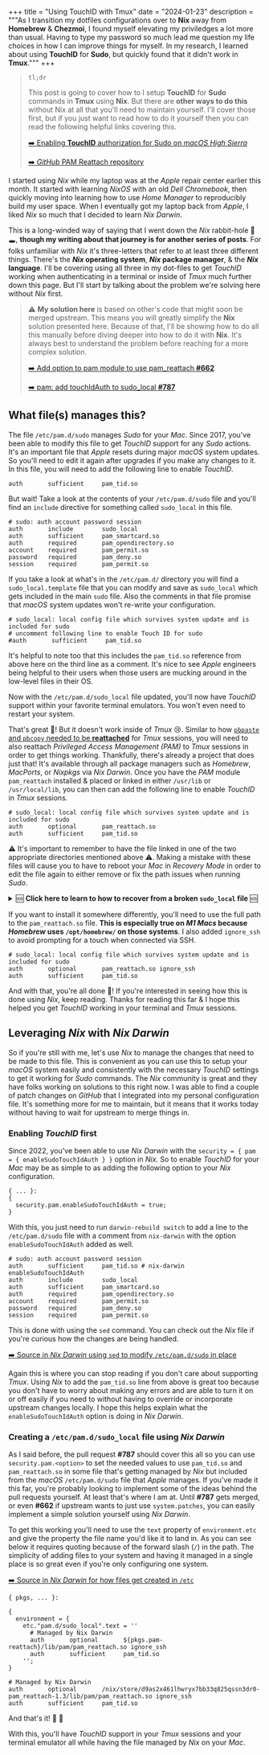 +++
title = "Using TouchID with Tmux"
date = "2024-01-23"
description = """As I transition my dotfiles configurations over to **Nix** away
from **Homebrew** & **Chezmoi**, I found myself elevating my priviledges a lot
more than usual. Having to type my password so much lead me question my life
choices in how I can improve things for myself. In my research, I learned about
using **TouchID** for **Sudo**, but quickly found that it didn't work in
**Tmux**."""
+++

> `tl;dr`
> 
> This post is going to cover how to I setup **TouchID** for **Sudo** commands
> in **Tmux** using **Nix**. But there are **other ways to do this** without Nix
> at all that you'll need to maintain yourself. I'll cover those first, but if you
> just want to read how to do it yourself then you can read the following
> helpful links covering this.
> 
> [➡️ Enabling **TouchID** authorization for Sudo on *macOS High Sierra*][derflounder]
>
> [➡️ *GitHub* PAM Reattach repository][pam_reattach]

[derflounder]: https://derflounder.wordpress.com/2017/11/17/enabling-touch-id-authorization-for-sudo-on-macos-high-sierra/
[pam_reattach]: https://github.com/fabianishere/pam_reattach

I started using *Nix* while my laptop was at the *Apple* repair center earlier
this month. It started with learning *NixOS* with an old *Dell Chromebook*, then
quickly moving into learning how to use *Home Manager* to reproducibly build my
user space. When I eventually got my laptop back from *Apple*, I liked *Nix* so
much that I decided to learn *Nix Darwin*. 

This is a long-winded way of saying that I went down the *Nix* rabbit-hole 🐰🕳️,
**though my writing about that journey is for another series of posts**. For
folks unfamiliar with *Nix* it's three-letters that refer to at least three
different things. There's the ***Nix* operating system**, ***Nix* package
manager**, & the ***Nix* language**. I'll be covering using all three in my
dot-files to get *TouchID* working when authenticating in a terminal or inside
of *Tmux* much further down this page. But I'll start by talking about the
problem we're solving here without *Nix* first.

> ⚠️ **My solution here** is based on other's code that might soon be merged
> upstream. This means you will greatly simplify the **Nix** solution presented
> here. Because of that, I'll be showing how to do all this manually before diving
> deeper into how to do it with **Nix**. It's always best to understand the
> problem before reaching for a more complex solution.
>
> [➡️ Add option to pam module to use pam_reattach **#662**](https://github.com/LnL7/nix-darwin/pull/662)
>
> [➡️ pam: add touchIdAuth to sudo_local **#787**](https://github.com/LnL7/nix-darwin/pull/787)

## What file(s) manages this?

The file `/etc/pam.d/sudo` manages *Sudo* for your *Mac*. Since 2017, you've
been able to modify this file to get *TouchID* support for any *Sudo* actions.
It's an important file that *Apple* resets during major *macOS* system updates.
So you'll need to edit it again after upgrades if you make any changes to it. In
this file, you will need to add the following line to enable *TouchID*.

```ini{title="All you need to enable *TouchID*" verbatim=false}
auth       sufficient     pam_tid.so
```

But wait! Take a look at the contents of your `/etc/pam.d/sudo` file and you'll
find an `include` directive for something called `sudo_local` in this file.

```ini{title="/etc/pam.d/sudo"}
# sudo: auth account password session
auth       include        sudo_local 
auth       sufficient     pam_smartcard.so
auth       required       pam_opendirectory.so
account    required       pam_permit.so
password   required       pam_deny.so
session    required       pam_permit.so
```

If you take a look at what's in the `/etc/pam.d/` directory you will find a
`sudo_local.template` file that you can modify and save as `sudo_local` which
gets included in the main `sudo` file. Also the comments in that file promise
that *macOS* system updates won't re-write your configuration.

```ini{title="/etc/pam.d/sudo_local.template"}
# sudo_local: local config file which survives system update and is included for sudo
# uncomment following line to enable Touch ID for sudo
#auth       sufficient     pam_tid.so
```

It's helpful to note too that this includes the `pam_tid.so` reference from
above here on the third line as a comment. It's nice to see *Apple* engineers
being helpful to their users when those users are mucking around in the
low-level files in their OS.

Now with the `/etc/pam.d/sudo_local` file updated, you'll now have *TouchID*
support within your favorite terminal emulators. You won't even need to restart
your system. 

That's great 🎉! But it doesn't work inside of *Tmux* 😢. Similar to how
[`pbpaste` and `pbcopy` needed to be **reattached**][reattach-to-user-namespace]
for *Tmux* sessions, you will need to also reattach *Privileged Access
Management (PAM)* to *Tmux* sessions in order to get things working. Thankfully,
there's already a project that does just that! It's available through all
package managers such as *Homebrew*, *MacPorts*, or *Nixpkgs* via *Nix Darwin*.
Once you have the *PAM* module `pam_reattach` installed & placed or linked in
either `/usr/lib` or `/usr/local/lib`, you can then can add the
following line to enable *TouchID* in *Tmux* sessions.

[reattach-to-user-namespace]: https://github.com/ChrisJohnsen/tmux-MacOSX-pasteboard

```ini{title="/etc/pam.d/sudo_local"}
# sudo_local: local config file which survives system update and is included for sudo
auth       optional       pam_reattach.so
auth       sufficient     pam_tid.so
```

⚠️ It's important to remember to have the file linked in one of the two appropriate
directories mentioned above ⚠️. Making a mistake with these files will cause you
to have to reboot your *Mac* in *Recovery Mode* in order to edit the file again
to either remove or fix the path issues when running *Sudo*.

<details>

<summary>🆘 <strong> Click here to learn to how to recover from a broken
<code>sudo_local</code> file</strong> 🆘</summary>

### Recovering from errors in your `/etc/pam.d/sudo_local` file

Don't panic 👽! Mistakes happen and that's totally okay. Errors in your
`sudo_local` file can cause your *Mac* to not allow you to run *Sudo* commands
which means you're effectively locked-out of editing those files in `/etc/pam.d`
since you can no longer run *Sudo*. This may happen if the path to
`pam_reattach.so` is not where *macOS* expects it to be and can't find it. You
can easily solve your issue by putting your *Mac* into recovery mode.

Here's the steps you'll need to take to fix *Sudo* and remove your broken
`sudo_local` file.

1. Shutdown your *Mac*
1. Hold the power button while booting up to get the `loading startup options`
   message.
1. Click on options
1. Select Macintosh HD
1. Enter your administrator password
1. Open Terminal.app
1. Change directories into `/Volumes/Data/private/etc/pam.d`
1. Remove the `sudo_local` file using `rm` or rename it using `mv`.
1. Reboot

[➡️ For more information from *Apple* support, click
here](https://support.apple.com/guide/mac-help/intro-to-macos-recovery-mchl46d531d6/mac)

And with those steps you will be able to revert the broken `sudo_local` file and
make updates to it to fix it.

</details>

If you want to install it somewhere differently, you'll need to use the full
path to the `pam_reattach.so` file. **This is especially true on *M1 Macs*
because *Homebrew* uses `/opt/homebrew/` on those systems**. I also added
`ignore_ssh` to avoid prompting for a touch when connected via SSH.

```ini{title="/etc/pam.d/sudo_local"}
# sudo_local: local config file which survives system update and is included for sudo
auth       optional       pam_reattach.so ignore_ssh
auth       sufficient     pam_tid.so
```

And with that, you're all done 🎊! If you're interested in seeing how this is done
using *Nix*, keep reading. Thanks for reading this far & I hope this helped you
get *TouchID* working in your terminal and *Tmux* sessions.

## Leveraging *Nix* with *Nix Darwin*

So if you're still with me, let's use *Nix* to manage the changes that need to
be made to this file. This is convenient as you can use this to setup your
*macOS* system easily and consistently with the necessary *TouchID* settings to
get it working for *Sudo* commands. The *Nix* community is great and they have
folks working on solutions to this right now. I was able to find a couple of
patch changes on *GitHub* that I integrated into my personal configuration file.
It's something more for me to maintain, but it means that it works today without
having to wait for upstream to merge things in.

### Enabling *TouchID* first

Since 2022, you've been able to use *Nix Darwin* with the `security = { pam = {
enableSudoTouchIdAuth } }` option in *Nix*. So to enable *TouchID* for your
*Mac* may be as simple to as adding the following option to your *Nix*
configuration.

```nix{title="A *Nix* expression" verbatim=false}
{ ... }:
{
  security.pam.enableSudoTouchIdAuth = true;
}
```

With this, you just need to run `darwin-rebuild switch` to add a line to the
`/etc/pam.d/sudo` file with a comment from `nix-darwin` with the option
`enableSudoTouchIdAuth` added as well.

```ini{title="/etc/pam.d/sudo"}
# sudo: auth account password session
auth       sufficient     pam_tid.so # nix-darwin enableSudoTouchIdAuth
auth       include        sudo_local 
auth       sufficient     pam_smartcard.so
auth       required       pam_opendirectory.so
account    required       pam_permit.so
password   required       pam_deny.so
session    required       pam_permit.so
```

This is done with using the `sed` command. You can check out the *Nix* file if
you're curious how the changes are being handled.

[➡️ Source in *Nix Darwin* using `sed` to modify `/etc/pam.d/sudo` in
place][gh-pam.nix-using-sed]

[gh-pam.nix-using-sed]: https://github.com/LnL7/nix-darwin/blob/1e706ef323de76236eb183d7784f3bd57255ec0b/modules/security/pam.nix#L18-L37

Again this is where you can stop reading if you don't care about supporting
*Tmux*. Using *Nix* to add the `pam_tid.so` line from above is great too because
you don't have to worry about making any errors and are able to turn it on or
off easily if you need to without having to override or incorporate upstream
changes locally. I hope this helps explain what the `enableSudoTouchIdAuth`
option is doing in *Nix Darwin*.

### Creating a `/etc/pam.d/sudo_local` file using *Nix Darwin*

As I said before, the pull request **#787** should cover this all so you can use
`security.pam.<option>` to set the needed values to use `pam_tid.so` and
`pam_reattach.so` in some file that's getting managed by *Nix* but included from
the *macOS* `/etc/pam.d/sudo` file that *Apple* manages. If you've made it this
far, you're probably looking to implement some of the ideas behind the pull
requests yourself. At least that's where I am at. Until **#787** gets merged, or
even **#662** if upstream wants to just use `system.patches`, you can easily
implement a simple solution yourself using *Nix Darwin*.

To get this working you'll need to use the `text` property of `environment.etc`
and give the property the file name you'd like it to land in. As you can see
below it requires quoting because of the forward slash (`/`) in the path. The
simplicity of adding files to your system and having it managed in a single
place is so great even if you're only configuring one system.

[➡️ Source in *Nix Darwin* for how files get created in `/etc`][gh-system-etc]

[gh-system-etc]: https://github.com/LnL7/nix-darwin/blob/1e706ef323de76236eb183d7784f3bd57255ec0b/modules/system/etc.nix

```nix{title="A Nix expression in your config" verbatim=false}
{ pkgs, ... }:

{
  environment = {
    etc."pam.d/sudo_local".text = ''
      # Managed by Nix Darwin
      auth       optional       ${pkgs.pam-reattach}/lib/pam/pam_reattach.so ignore_ssh
      auth       sufficient     pam_tid.so
    '';
}
```

```ini{title="/etc/pam.d/sudo_local"}
# Managed by Nix Darwin
auth       optional       /nix/store/d9as2x461lhwryx7bb33q825qssn3dr0-pam_reattach-1.3/lib/pam/pam_reattach.so ignore_ssh
auth       sufficient     pam_tid.so
```

And that's it! 🎉 🎊

With this, you'll have *TouchID* support in your *Tmux* sessions and your
terminal emulator all while having the file managed by *Nix* on your *Mac*.

